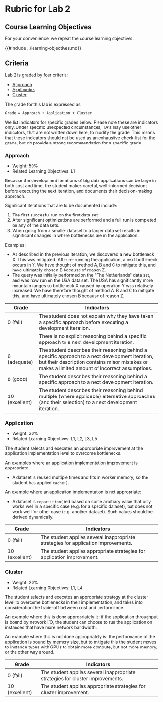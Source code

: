 # Rubric for Lab 2

## Course Learning Objectives

For your convenience, we repeat the course learning objectives.

{{#include ../learning-objectives.md}}

## Criteria

Lab 2 is graded by four criteria:

- [Approach](#approach)
- [Application](#application)
- [Cluster](#cluster)

The grade for this lab is expressed as:

```
Grade = Approach + Application + Cluster
```

We list indicators for specific grades below. Please note these are indicators
only. Under specific unexpected circumstances, TA's may use other indicators,
that are not written down here, to modify the grade. This means that these
indicators should not be used as an exhaustive check-list for the grade, but do
provide a strong recommendation for a specific grade.

### Approach

- Weight: 50%
- Related Learning Objectives: L1

Because the development iterations of big data applications can be large in both
cost and time, the student makes careful, well-informed decisions before
executing the next iteration, and documents their decision-making approach.

Significant iterations that are to be documented include:

1. The first succesful run on the first data set.
2. After significant optimizations are performed and a full run is completed on
   any of the data sets.
3. When going from a smaller dataset to a larger data set results in
   significant changes in where bottlenecks are in the application.

Examples:

- As described in the previous iteration, we discovered a new bottleneck X. This
  was mitigated. After re-running the application, a next bottleneck occurs in
  Y. We have thought of method A, B and C to mitigate this, and have ultimately
  chosen B because of reason Z.
- The query was initially performed on the "The Netherlands" data set, and was
  now run on the USA data set. The USA has significantly more mountain ranges
  so bottleneck X caused by operation Y was relatively increased. We
  have therefore thought of method A, B and C to mitigate this, and have
  ultimately chosen B because of reason Z.

| Grade          | Indicators                                                                                                                                                                                          |
| -------------- | --------------------------------------------------------------------------------------------------------------------------------------------------------------------------------------------------- |
| 0 (fail)       | The student does not explain why they have taken a specific approach before executing a development iteration.                                                                                      |
|                | There is no explicit reasoning behind a specific approach to a next development iteration.                                                                                                          |
| 6 (adequate)   | The student describes their reasoning behind a specific approach to a next development iteration, but their description contains minor mistakes or makes a limited amount of incorrect assumptions. |
| 8 (good)       | The student describes their reasoning behind a specific approach to a next development iteration.                                                                                                   |
| 10 (excellent) | The student describes their reasoning behind multiple (where applicable) alternative approaches (and their selection) to a next development iteration.                                              |

### Application

- Weight: 30%
- Related Learning Objectives: L1, L2, L3, L5

The student selects and executes an appropriate improvement at the application
implementation level to overcome bottlenecks.

An examples where an application implementation improvement is appropriate:

- A dataset is reused multiple times and fits in worker memory, so the student
  has applied `cache()`.

An example where an application implementation is not appropriate:

- A dataset is `repartition()`ed based on some arbitrary value that only works
  well in a specific case (e.g. for a specific dataset), but does not work well
  for other case (e.g. another dataset). Such values should be derived
  dynamically.

| Grade          | Indicators                                                                         |
| -------------- | ---------------------------------------------------------------------------------- |
| 0 (fail)       | The student applies several inappropriate strategies for application improvements. |
| 10 (excellent) | The student applies appropriate strategies for application improvement.            |

### Cluster

- Weight: 20%
- Related Learning Objectives: L1, L4

The student selects and executes an appropriate strategy at the cluster level to
overcome bottlenecks in their implementation, and takes into consideration the
trade-off between cost and performance.

An example where this is done appropriately is: if the application throughput is
bound by network I/O, the student can choose to run the application on instances
that have more network bandwidth.

An example where this is not done appropriately is: the performance of the
application is bound by memory size, but to mitigate this the student moves to
instance types with GPUs to obtain more compute, but not more memory, or the
other way around.

| Grade          | Indicators                                                                     |
| -------------- | ------------------------------------------------------------------------------ |
| 0 (fail)       | The student applies several inappropriate strategies for cluster improvements. |
| 10 (excellent) | The student applies appropriate strategies for cluster improvement.            |
